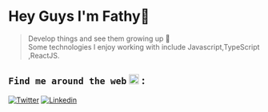 # Hey Guys I'm Fathy🤝

> Develop things and see them growing up 🚀 <br>
> Some technologies I enjoy working with include Javascript,TypeScript ,ReactJS.

## `Find me around the web` <img src="https://user-images.githubusercontent.com/27310414/88124508-982c5d80-cbcd-11ea-8977-16ead6f3e70c.gif" alt="twitter" width="20" height="20"/> :

[![Twitter](https://img.shields.io/badge/-Twitter-blue?style=flat&logo=Twitter&logoColor=white)](https://twitter.com/pxuee)
[![Linkedin](https://img.shields.io/badge/-linkedin-blue?style=flat&logo=linkedin&logoColor=white)](https://www.linkedin.com/in/fathymuhamed)
